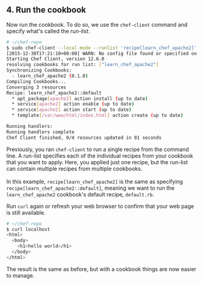 ## 4. Run the cookbook

Now run the cookbook. To do so, we use the `chef-client` command and specify what's called the _run-list_.

```bash
# ~/chef-repo
$ sudo chef-client --local-mode --runlist 'recipe[learn_chef_apache2]'
[2015-12-30T17:21:10+00:00] WARN: No config file found or specified on command line, using command line options.
Starting Chef Client, version 12.6.0
resolving cookbooks for run list: ["learn_chef_apache2"]
Synchronizing Cookbooks:
  - learn_chef_apache2 (0.1.0)
Compiling Cookbooks...
Converging 3 resources
Recipe: learn_chef_apache2::default
  * apt_package[apache2] action install (up to date)
  * service[apache2] action enable (up to date)
  * service[apache2] action start (up to date)
  * template[/var/www/html/index.html] action create (up to date)

Running handlers:
Running handlers complete
Chef Client finished, 0/4 resources updated in 01 seconds
```

Previously, you ran `chef-client` to run a single recipe from the command line. A run-list specifies each of the individual recipes from your cookbook that you want to apply. Here, you applied just one recipe, but the run-list can contain multiple recipes from multiple cookbooks.<br><br>In this example, `recipe[learn_chef_apache2]` is the same as specifying `recipe[learn_chef_apache2::default]`, meaning we want to run the `learn_chef_apache2` cookbook's default recipe, <code class="file-path">default.rb</code>.

Run `curl` again or refresh your web browser to confirm that your web page is still available.

```bash
# ~/chef-repo
$ curl localhost
<html>
  <body>
    <h1>hello world</h1>
  </body>
</html>
```

The result is the same as before, but with a cookbook things are now easier to manage.
